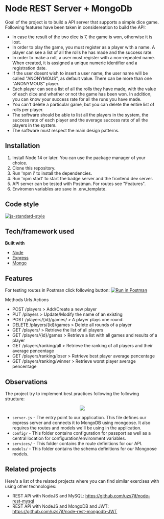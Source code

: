 # Node REST Server + MongoDb

Goal of the project is to build a API server that supports a simple dice game.
Following features have been taken in considereation to build the API:
- In case the result of the two dice is 7, the game is won, otherwise it is lost.
- In order to play the game, you must register as a player with a name. A player can see a list of all the rolls he has made and the success rate.
- In order to make a roll, a user must register with a non-repeated name. When created, it is assigned a unique numeric identifier and a registration date.
- If the user doesnt wish to insert a user name, the user name will be called "ANONYMOUS", as default value. There can be more than one "ANONYMOUS" player.
- Each player can see a list of all the rolls they have made, with the value of each dice and whether or not the game has been won. In addition, you can know your success rate for all the runs you have made.
- You can't delete a particular game, but you can delete the entire list of rolls per player. 
- The software should be able to list all the players in the system, the success rate of each player and the average success rate of all the players in the system.
- The software must respect the main design patterns.

## Installation
1. Install Node 14 or later. You can use the package manager of your choice. 
2. Clone this repository.
3. Run 'npm i'  to install the dependencies.
4. Run 'npm start' to start the badge server and the frontend dev server.
5. API server can be tested with Postman. For routes see "Features".
6. Enviromen variables are save in .env_template.

## Code style

[![js-standard-style](https://img.shields.io/badge/code%20style-standard-brightgreen.svg?style=flat)](https://github.com/feross/standard)
 
## Tech/framework used
<b>Built with</b>
- [Node](https://nodejs.org/es/)
- [Express](https://expressjs.com/es/)
- [Mongo](https://www.mongodb.com/)

## Features

For testing routes in Postman click following button: [![Run in Postman](https://run.pstmn.io/button.svg)](https://app.getpostman.com/run-collection/bd5681fc9a698b4b3802)

Methods	Urls	Actions
* POST    /players     				        > Add/Create a new player
* PUT     /players                    > Update/Modify the name of an existing 
* POST    /players/{id}/games/        > A player plays one round.
* DELETE  /players/{id}/games         > Delete all rounds of a player
* GET     /players/                   > Retrieve the list of all players
* GET     /players/{id}/games         > Retrieve a list with all games and results of a player
* GET     /players/ranking/all        > Retrieve the ranking of all players and their average pencentage
* GET     /players/ranking/loser      > Retrieve best player average pencentage
* GET     /players/ranking/winner     > Retrieve worst player average pencentage



## Observations
The project try to implement best practices following the following structure:

<p align="center">
    <img src="https://github.com/uzs7jf/node-rest-mysql/blob/master/public/rest-api-structure.png">
</p>

- `server.js` - The entry point to our application. This file defines our express server and connects it to MongoDB using mongoose. It also requires the routes and models we'll be using in the application.
- `config/` - This folder contains configuration for passport as well as a central location for configuration/environment variables.
- `services/` - This folder contains the route definitions for our API.
- `models/` - This folder contains the schema definitions for our Mongoose models.


## Related projects
Here's a list of the related projects where you can find similar exercises with using other technologies:

- REST APi with NodeJS and MySQL: https://github.com/uzs7jf/node-rest-mysql
- REST APi with NodeJS and MongoDB and JWT: https://github.com/uzs7jf/node-rest-mongodb-JWT
